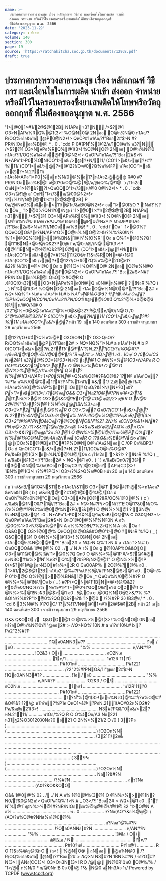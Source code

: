 ```yaml
---
name: >-
  ประกาศกระทรวงสาธารณสุข เรื่อง หลักเกณฑ์ วิธีการ และเงื่อนไขในการผลิต นำเข้า
  ส่งออก จำหน่าย หรือมีไว้ในครอบครองซึ่งยาเสพติดให้โทษหรือวัตถุออกฤทธิ์
  ที่ไม่ต้องขออนุญาต พ.ศ. 2566
date: '2023-11-29'
category: ง พิเศษ
volume: 140
section: 300
page: 19
source: 'https://ratchakitcha.soc.go.th/documents/12938.pdf'
draft: true
---
```


# ประกาศกระทรวงสาธารณสุข เรื่อง หลักเกณฑ์ วิธีการ และเงื่อนไขในการผลิต นำเข้า ส่งออก จำหน่าย หรือมีไว้ในครอบครองซึ่งยาเสพติดให้โทษหรือวัตถุออกฤทธิ์ ที่ไม่ต้องขออนุญาต พ.ศ. 2566

'1>@01>#1/2@$@12B N1APอ ห3?N์ />$?@1 O3>NAPอ%RQ%@1(3>! %O@NO@ 2Nออ O@ห%N@0 ห1Aอ/?R/OQ%ค1อ&ค1อ @P0@N2*!> QหOP#1ห1Aอ/?!"Bออ2#$>N #?PR/N!Oอออ%B@! * . 0 . `cdd P 0#?PN'็%@12/ค/1O@ห% ห3?N์ />$?@1 O3>NAPอ%RQ%@1(3>! %O@NO@ 2Nออ O@ห%N@0 ห1Aอ/?R/OQ%ค1อ&ค1อ@P0@N2*!> QหOP#1ห1Aอ/?!"Bออ2#$>N N*APอ'1>P0%์ON(CO'1>อ& />@?*N/11/ (CO'1>อ&/>@?*#?%!11/ (CO'1>อ&/>@?*@12?!/O*#0์?Q%ห%@P ห1Aอ(CO'1>อ& />@?*N.2?11/ ห1AอN*APอ'1>P0%์อห%N/0@%อ1?ห1Aอ2.@@@ R#0 #?PR/N!Oอออ%B@! อ@0?0อO@%@!@/ค/@/Q%/@!1@ `b /11ค2อ OหN*1>1@&??!>QหOQO'1>//3ห/@0 0@N2*!> * . 0 . `cdb O3>/@!1@ a` OหN'1>//3ห/@00@N2*!> 1?/%!1?/N@@11>#1/2@$@12B P 0ค/@/NหO%อ&อค>11/@1ค/&คB/0@N2*!> ออ'1>@0R/O ? !NอR'%?Q Oอ _ '1>@0%?QN1?0/N@ ì '1>@01>#1/2@$@12B N1APอ ห3?N์ />$?@1 O3>NAPอ%RQ%@1(3>! %O@NO@ 2Nออ O@ห%N@0 ห1Aอ/?R/OQ%ค1อ&ค1อ@P0@N2*!> QหOP#1ห1Aอ /?!"Bออ2#$>N #?PR/N!Oอออ%B@! * . 0 . `cdd î Oอ ` '1>@0%?QQหOQO&?ค?&N/APอ*O%O@ห% NO@2>&/?%%?&O!N/?%'1>@0Q%1@>@%BN&1@ N'็%!O%R' Oอ a Q%'1>@0%?Q ì @1'1BN*@>!@/Q&2?P0@ î ห/@0ค/@//N@ @1(3>!P 0@1'1BN*@>!@/Q&2?P0@อ (CO'1>อ&/>@?*N/11/ห1Aอ(CO'1>อ&/>@?*#?%!11/2O@ห1?&ค%RON*@>1@0 ห1Aอ(CO'1>อ& />@?*@12?!/O*#0์?Q%ห%@P2O@ห1?&2?!/์'N/0N*@>1@0 Oอ b @1(3>! %O@NO@ 2Nออ O@ห%N@0 ห1Aอ/?R/OQ%ค1อ&ค1อ@P0@N2*!> QหOP#1ห1Aอ /?!"Bออ2#$>N#?PR/N!Oอออ%B@! QหO1>#O@R O .@0Q!Oห3?N์O3>NAPอ%Rอ0N@Q อ0N@ห%@P ? !NอR'%?Q ( _ ) N'็%@1(3>! %O@NO@ 2Nออ ห1AอO@ห%N@0@P/?!"Bออ2#$>NQ%'1>N.# a ห1Aอ'1>N.# b P 0ห%N/0@%อ1?#?PN'็%1>#1/ #&/ 1/ 2.@@@ R#0 ห1Aอห%N/0@%อAP%อ1? N*APอ'1>P0%์N*@>Q%ห%O@#?P&O@&? 1?1@ ห1Aอ'Oอ?%P1ค />Nค1@>ห์ />?0 ห1AอQOQ%@1N1?0%@12อ% P 0@1 O @N%>%@1%?Q%!Oอ/>R O /?/?!"B'1>2ค์N*APอ'1>P0%์#@@1คO@ ( ` ) N'็%@1O@ห%N@0ห1Aอ/?R/OQ%ค1อ&ค1อN*APอO@ห%N@0@P/?!"Bออ2#$>NQ%'1>N.# a ห1Aอ'1>N.# b N*APอ@1&O@&? 1?1@ห1Aอ'Oอ?%P1คQหOON(CO'N/0ห1Aอ2?!/์'N/0Q%#@@1O*#0์ Q%2"@%*0@&@3 !@/ห/@0/N@ O /02"@%*0@&@3ห1Aอ2"@%*0@&@32?!/์!@/ห/@0/N@ O /0 2"@%*0@&@32?!/์ P 0(CO'1>อ&/>@?*N/11/ (CO'1>อ&/>@?*#?%!11/ ห1Aอ(CO'1>อ&/>@?* หน้า 19 เลม 140 ตอนพิเศษ 300 ง ราชกิจจานุเบกษา 29 พฤศจิกายน 2566

@12?!/O*#0์?Q%ห%@P O3O/O!N1? O3>QหO/?R/OQ%ค1อ&ค1อ@P/?!"Bออ2#$>NQ%'1>N.# a ห1Aอ '1>N.# b R O R/NN>%'1>/@#?P1?/%!1?'1>@0O@ห% !@//@!1@ `a ( g ) ( a ) N'็%@1(3>!P 0@1'1B ห1Aอ@1#O@Q%3?1>@1O&N&11Bห1Aอ@11//&11B@P/?!"B ออ2#$>NQ%'1>N.# a ห1Aอ'1>N.# b P 0(CO'1>อ&/>@?*N.2?11/ @PN'็%N.2?1(CO/?ห%O@#?P ค/&คB/@1O@ห%N@0@P/?!"Bออ2#$>NQ%'1>N.# a ห1Aอ'1>N.# b N*@>!@/Q&2?P0@อ (CO'1>อ&/>@?*N/11/ห1Aอ(CO'1>อ&/>@?*#?%!11/2O@ห1?&ค%RON*@>1@0 ห1Aออ(CO'1>อ& />@?*@12?!/O*#0์?Q%ห%@P2O@ห1?&2?!/์'N/0N*@>1@0 ( b ) N'็%@1O@ห%N@0ห1Aอ/?R/OQ%ค1อ&ค1อN*APอO@ห%N@0@P0@N2*!> QหOP#1Q%'1>N.# a N*APอ@1&O@&? 1?1@ห1Aอ'Oอ?%P1คQหOON(CO'N/0ห1Aอ2?!/์'N/0Q%#@@1O*#0์ P 0ห%N/0@%อ1? #?PN'็%1>#1/ #&/ 1/ 2.@@@ R#0 ห1Aอห%N/0@%อAP%อ1? ห1AอQ%2"@%*0@&@3 !@/ห/@0/N@ O /02"@%*0@&@3ห1Aอ2"@%*0@&@32?!/์!@/ห/@0/N@ O /02"@%*0@&@32?!/์ P 0(CO'1>อ&/>@?*N/11/ (CO'1>อ&/>@?*#?%!11/ ห1Aอ(CO'1>อ&/>@?*@12?!/O*#0์?Q%ห%@P O3O/O!N1? Oอ c QหOห%N/0@%#?PN'็%1>#1/ #&/ 1/ 2.@@@ R#0 ห1Aอห%N/0@%อAP%อ1? #?P'1>2ค์> O @N%>%@1!@/Oอ b ( _ ) #?P/>QN@1'1BN*@>!@/Q&2?P0@ 0AP%O&&OO@1 O @N%>%@1 !NอN3@$>@1 อ0 . *1Oอ/ O /0Oอ/C3 Nอ2@1 ห3?@%O3>1@03>Nอ?0 อ@1 O @N%>%@1O3>N/APอ R O 0AP%O&&OOO3O/ @> O @N%>%@1R O @1 O @N%>%@1!@//11คห%@P Q%1?N'็%@1(3>!N*APอ'1>P0%์N*@>Q%ห%O@#?P&O@&? 1?1@ ห1Aอ'Oอ?%P1ค ห%N/0@%อ1?#?PN'็%1>#1/ #&/ 1/ 2.@@@ R#0 ห1Aอห%N/0@%อAP%อ1? !Oอ? QหO/?&1>N/N*?0*อ#?P>'1>อ&@1(3>! /?@1ออO&& O3>Nอ21O@#?PNห/@>2/?& @1'>&?!>@% O3>@1&O@1B1?1@ #O@ค/@/2>อ@ R O N@0 2@/@1"'Oอ?%@1'%N'ื้อ%@)BN%3>ออ O3>2>P2'1@.@0%อR O O3>!Oอ? QหO/?(CO'1>อ&/>@?*N.2?11/อ0N@%Oอ0ห%@Pค% N*APอ#O@ห%O@#?Pค/&คB/@1(3>! O3>2"@%#?PNO&!Oอ/?@1O0NO&N'็%2? 2N/% อ0CNQ%&1>N/#?PNห/@>2/ /?1>&&1?1@ค/@/2>อ@ 1>&&ค/&คB/ค/@/AQ% อBห.C/> O3>1>&&1?1@ค/@/'3อ .?0 @1 O @N%>%@1!@//11คห%@P Q%1?N'็%@1%O@NO@ห1Aอ2Nออ !OอR O 1?&Q&อ%B@!N*@>ค1@/ @(COอ%B@!#Bค1?Q#?P%O@NO@ห1Aอ2Nออ O /0P 0อ%BP3/ Oอ d QหO(CO'1>อ&/>@?*N.2?11/(CO#O@ห%O@#?Pค/&คB/@1(3>!อห%N/0@%!@/Oอ c /11ค2อ '>&?!> ? !NอR'%?Q ( _ ) ค/&คB/@1(3>!/?!"Bออ2#$>NQ%'1>N.# a ห1Aอ'1>N.# b QหON'็%R'P 0"C!Oอ!@/#?P ห%N/0@%(CO(3>!OO!NอN3@$>@1 อ0 . ( ` ) ค/&คB/QหO/?3@ P 03@อ0N@%Oอ0!Oอ/?Oอ/C3!?/0@2O@ค? APอ(CO(3>! 1BN%@1(3>! /?%#?P(3>! O3>/?%2>Q%อ@0B หน้า 20 เลม 140 ตอนพิเศษ 300 ง ราชกิจจานุเบกษา 29 พฤศจิกายน 2566

( a ) ค/&คB/@1O&N&11B ห1Aอ1//&11B O3>@1'ิ 3@#?P.@%>ห1Aอห?&หNอ&11B ( b ) ค/&คB/@1? #O@1@0@%!@/Oอ d QหON'็%R'อ0N@"C!Oอ O3>3APอO@?&R/OQ%1@0@% ( c ) ค/&คB/@1NO&1?1@/?!"Bออ2#$>NQ%'1>N.# a ห1Aอ'1>N.# b Oอ e (COR O 1?&0N/O%@1 O @N%>%@1#?PR/N!Oอออ%B@!!@/Oอ b ( _ ) ( ` ) O3> ( b ) #?PR O O @N%>%@1N?P0/?&@1(3>! %O@NO@ 2Nออ O@ห%N@0 ห1Aอ/?R/OQ%ค1อ&ค1อ@P0@N2*!> QหOP#1 ห1Aอ/?!"Bออ2#$>N#?P/>QN/?!"B!O@1?&0N/O% /?ห%O@#?PN2%อ1@0@%N?P0/?&@1 O @N%>%@1 ? 3N@/ !NอN3@$>@1 อ0 . N*APอ'1>P0%์Q%@1ค/&คB/O@?& C O30@N2*!> QหOP#1ห1Aอ/?!"Bออ2#$>N QหO1@0@%N'็%1@0N A อ% .@0Q%1>0>N/3@ห%@PN A อ%%?&O!N/?%2>Q%N A อ% Oอ f O&&OO O3>1@0@% QหOQO!@/O&&#O@0'1>@0 ? !NอR'%?Q ( _ ) Q&OO@1 O @N%>%@1(3>! %O@NO@ 2Nออ ห1AอO@ห%N@0@P/?!"Bออ2#$>NQ%'1>N.# a ห1Aอ'1>N.# b QหOQOO&& Q&OO / . ( ` ) 1@0@%(3@1 O @N%>%@1N?P0/?&0@N2*!> QหOP#1Q%'1>N.# a O3>/?!"Bออ2#$>N Q%'1>N.# a ห1Aอ'1>N.# b QหOQOO&& 1@0@% 02 . / ./ N A อ% Oอ g @10AP%O&&OO O3>@11@0@%!@/'1>@0%?Q QหO O @N%>%@1P 0/>$?@1#@ อ>N3O#1อ%>2์N'็%ห3? Q%1?#?PR/N2@/@1" O @N%>%@1P 0/>$?@1#@อ>N3O#1อ%>2์R O QหO0AP%  2O@%?@% อ0 . 1>#1/2@$@12B ห1Aอ2"@%#?PอAP%!@/#?PN3@$>@1 อ0 . O@ห% P 0'1>@0 Q%1@>@%BN&1@ Oอ _^ QหOห%N/0@%#?P O @N%>%@1!@/Oอ b ( _ ) #?P/>QN@1'1BN*@>!@/Q&2?P0@อ0CNQ%/?% Nอ%#?P'1>@0%?QQO&?ค?& OO@1 O @N%>%@1!NอN3@$>@1 อ0 . !@/Oอ c .@0Q%NO@2>&/?% %?&O!N/?%#?P'1>@0%?QQO&?ค?& '1>@0  /?%#?P 30 !B3@ค/ * . 0 . `cd 6 3%N@% 01?OO/ 1?/%!1?/N@@11>#1/2@$@12B หน้า 21 เลม 140 ตอนพิเศษ 300 ง ราชกิจจานุเบกษา 29 พฤศจิกายน 2566

O&& Q&OO / . Q&OO@1 O @N%>%@1(3>! %O@NO@ 0Nออ ห1?อO@ห%N@0ว?!"@ออ2#$>NQ%'1>N.# _ ห1?อ'1>N.# ` P 010#1/ #&/ 1/ 2.222 R#0 ห1?อห%N/02%อ?P%อ11ฐ N?0%#?P .............................................................. /1%#?P .................................................................. O2พNO2 ( %20 / %2 / %222/ ).................................................................................................................................. ( ?Pอห1/ห%O22N/%1221 10#1/ #&/ 1/ 2.222 R#0 ห1?อห%N/02%อ?P%อ11ฐ ) !O2Oห%N .................................................................................................................................................................. Nพ?Pอ'10P0%์Q%ห%O2#?P   &O2&1 1112 ห1?อ'้อ1%P1ค   />Nค120ห์ />10 ห1?อQOQ%21N1?0%212อ% /?2"2%#?P   (3>!   %O2NO2   2Nออ   O2ห%N20 /1!"@ออ2#$>NQ%'10N.# a ห1?อ'10N.# b ?Pอ2"2%#?P .............................................................................................................................................................. !1Qอ0ANN3#?P ............................................... !1อ / อ0 .................................................... "%% ................................ ห/AN#?P ....................... !O2&3 / O/ .................................. อO2N.อ ..................................... 1ห/1 ............................... 1ห12R'11?0์ ........................................... P#101พ#์ ...................................... P#1221 ............................................... /?2"2%#?PNO&/1!"@ออ2#$>N !1Qอ0ANN3#?P ...................... !1อ / อ0 .......................................... "%% ......................... ห/AN#?P ....................... !O2&3 / O/ .................................. อO2N.อ ..................................... 1ห/1 ............................... 1ห12R'11?0์ ........................................... P#101พ#์ ...................................... P#1221 .............................................. 1?N'็%@1(3>!อห%Nว0@%#?่/?ห%O@#?่&O@&? 1?/@ ห1?อ'้อ?%P1ค QหO1>&@ ?PอN.211(AO#O2ห%O2#?Pค/&ค@/21(3>! ............................................... N3#?PQ&'10อ&/>2?พN.2111/ ........... พ1Oอ/%?Q R O O%&Oอ/A3 Nอ221 ห31ฐ2%O3012030Nอ?0 อ21 O 2N%>%21/2 O /0 ( 3?Pอ )........................................................................ (........................................................................) !O2Oห%N ........................................................................ (321!1/2อ& ................................................................................................................................................................................ ................................................................................................................................................................................ ( 3?Pอ )........................................................................ (........................................................................) !O2Oห%N ......................................................................... Nล1?&#?N ...................................... /?%#?N ............................................. ลช?Nอ ....................... (AO1?&O&&OO

O&& 1@0@% 02 . / ./ N A อ% 1@0@%(3@1 O @N%>%>@1N?N0/?&0@N2พ!> QหOP#1Q%'1>N.# _ O3>/?!"Bออ2#$>NQ%'1>N.# _ ห1Aอ'1>N.# ` สํ@ห1?&(AO/?ห%O@#?NNส%อ1@0@%!NอNล@$>@1 อ0 . 1?N'็%@1 ํ @N%>%@1#?NR/N!Oอออ%@ญ@!!@//@!1@ 32 '1>O@N A อ% ............................................. พ . 0 . ................. ช?Nอ(AO1?&อ%@ญ@! / (AO/?ห%O@#?NNส%อ1@0@% ................................................................................ ช?Nอส"@%#?N ....................................... !?Oอ0ANNล#?N .......................... ห/AN#?N ................. "%% ............................................................ !ํ@&ล / O/ ................................... อํ@N.อ / N! ............................................. ?ห/? ............................................... P#10?พ#์ ............................. P#1ส@1 .............. R O 1?&อ%@ญ@!QหO  (ล>!  %ํ@NO@  สNออ  ํ@ห%N@0  /?R/OQ%ค1อ&ค1อ @N/?!"Bออ2#$>NQ%'1>N.# _ ห1Aอ'1>N.# `  ํ@ห%N@0 @N0@N2พ!> QหOP#1Q%'1>N.# _ อ1@0@%(ล@1 ํ @N%>%@1 ? %?O ( 3?Pอ ) ......................................................... (AO/?ห%O2#?PN2%อ1202% (........................................................................) ห/@0Nห!@ : ( _ ) * 10&@ห%N/0 NN% - 1?N'็%221/2!1ฐ2%ห1?อ/1!"@ > &QหO10&@N'็% ì />33>11/ î ì 11/ î ห1?อ ì >P311/ î O30ห2&11@Q%.2%0&11@QหO10&@ !2/%2 &11@ - 1?02%QO2QหO10&@N'็% ì />33>3>!1 î ห1?อ 1?02N/O QหO10&@N'็% ì N/O î ห1?อ ì Oค'A3 î ห1?อ 1?02? QหO10&@N'็% ìampuleî ห1?อ ìvialî /3/ ( ` ) QหO? N2Oอค/2/#?PR/N!Oอ21ออ ( a ) QหO? N3?อOอค/2/Q%Nอ  QหO!1!2/#?P'102ค์01202%Nพ?0NอN ? 0/ /?% N A อ% 'ี ANอO3>ค/@/O1 อ0@N2พ!> QหOP#1 ห1Aอ/?!"Bออ2#$>N N3#?N 1BN%#?N / ค1?O#?N(3>! ANอ(CO(3>! O3>Oห3N(3>! R O /@@ N@0R'QหO O@%/% / '1>/@ ห%N/0 * ห/@0Nห!B 0อ 0/@ 1?& N@0 คNห3Aอ 1ว/ Powered by TCPDF (www.tcpdf.org)
